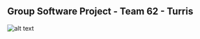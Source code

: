 ## Group Software Project - Team 62 - Turris
![alt text](https://i.gyazo.com/82d990d422bc329a8ccd483e2a801c5c.png "Main Menu")
